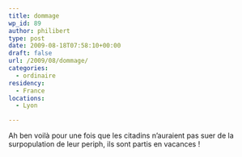 ```yaml
---
title: dommage
wp_id: 89
author: philibert
type: post
date: 2009-08-18T07:58:10+00:00
draft: false
url: /2009/08/dommage/
categories:
  - ordinaire
residency:
  - France
locations:
  - Lyon

---
```

Ah ben voilà pour une fois que les citadins n&rsquo;auraient pas suer de la surpopulation de leur periph, ils sont partis en vacances !